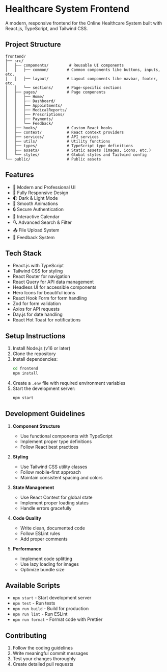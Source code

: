 # Healthcare System Frontend

A modern, responsive frontend for the Online Healthcare System built with React.js, TypeScript, and Tailwind CSS.

## Project Structure

```
frontend/
├── src/
│   ├── components/         # Reusable UI components
│   │   ├── common/        # Common components like buttons, inputs, etc.
│   │   ├── layout/        # Layout components like navbar, footer, etc.
│   │   └── sections/      # Page-specific sections
│   ├── pages/             # Page components
│   │   ├── Home/
│   │   ├── Dashboard/
│   │   ├── Appointments/
│   │   ├── MedicalReports/
│   │   ├── Prescriptions/
│   │   ├── Payments/
│   │   └── Feedback/
│   ├── hooks/             # Custom React hooks
│   ├── context/           # React context providers
│   ├── services/          # API services
│   ├── utils/             # Utility functions
│   ├── types/             # TypeScript type definitions
│   ├── assets/            # Static assets (images, icons, etc.)
│   └── styles/            # Global styles and Tailwind config
└── public/                # Public assets
```

## Features

- 🎨 Modern and Professional UI
- 📱 Fully Responsive Design
- 🌓 Dark & Light Mode
- 🔄 Smooth Animations
- 🔒 Secure Authentication
- 📅 Interactive Calendar
- 🔍 Advanced Search & Filter
- 📤 File Upload System
- 💬 Feedback System

## Tech Stack

- React.js with TypeScript
- Tailwind CSS for styling
- React Router for navigation
- React Query for API data management
- Headless UI for accessible components
- Hero Icons for beautiful icons
- React Hook Form for form handling
- Zod for form validation
- Axios for API requests
- Day.js for date handling
- React Hot Toast for notifications

## Setup Instructions

1. Install Node.js (v16 or later)
2. Clone the repository
3. Install dependencies:
   ```bash
   cd frontend
   npm install
   ```
4. Create a `.env` file with required environment variables
5. Start the development server:
   ```bash
   npm start
   ```

## Development Guidelines

1. **Component Structure**
   - Use functional components with TypeScript
   - Implement proper type definitions
   - Follow React best practices

2. **Styling**
   - Use Tailwind CSS utility classes
   - Follow mobile-first approach
   - Maintain consistent spacing and colors

3. **State Management**
   - Use React Context for global state
   - Implement proper loading states
   - Handle errors gracefully

4. **Code Quality**
   - Write clean, documented code
   - Follow ESLint rules
   - Add proper comments

5. **Performance**
   - Implement code splitting
   - Use lazy loading for images
   - Optimize bundle size

## Available Scripts

- `npm start` - Start development server
- `npm test` - Run tests
- `npm run build` - Build for production
- `npm run lint` - Run ESLint
- `npm run format` - Format code with Prettier

## Contributing

1. Follow the coding guidelines
2. Write meaningful commit messages
3. Test your changes thoroughly
4. Create detailed pull requests 